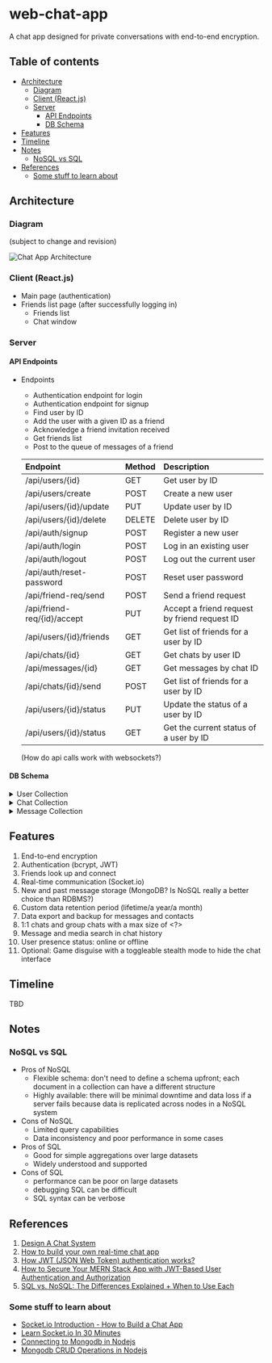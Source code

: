# web-chat-app
A chat app designed for private conversations with end-to-end encryption.

## Table of contents
  - [Architecture](#architecture)
    - [Diagram](#diagram)
    - [Client (React.js)](#client-reactjs)
    - [Server](#server)
      - [API Endpoints](#api-endpoints)
      - [DB Schema](#db-schema)
  - [Features](#features)
  - [Timeline](#timeline)
  - [Notes](#notes)
    - [NoSQL vs SQL](#nosql-vs-sql)
  - [References](#references)
    - [Some stuff to learn about](#some-stuff-to-learn-about)


## Architecture
### Diagram
(subject to change and revision)

![Chat App Architecture](https://github.com/yzhu112/web-chat-app/assets/76628827/fa6c1ad9-f9a2-4741-86f1-51f5303e2675)

### Client (React.js)
* Main page (authentication)
* Friends list page (after successfully logging in)
    - Friends list
    - Chat window

### Server
#### API Endpoints

* Endpoints
  - Authentication endpoint for login
  - Authentication endpoint for signup
  - Find user by ID
  - Add the user with a given ID as a friend
  - Acknowledge a friend invitation received
  - Get friends list
  - Post to the queue of messages of a friend

  | Endpoint                    | Method | Description                                  |
  | :-------------------------- | :----- | :------------------------------------------- |
  | /api/users/{id}             | GET    | Get user by ID                               |
  | /api/users/create           | POST   | Create a new user                            |
  | /api/users/{id}/update      | PUT    | Update user by ID                            |
  | /api/users/{id}/delete      | DELETE | Delete user by ID                            |
  | /api/auth/signup            | POST   | Register a new user                          |
  | /api/auth/login             | POST   | Log in an existing user                      |
  | /api/auth/logout            | POST   | Log out the current user                     |
  | /api/auth/reset-password    | POST   | Reset user password                          |
  | /api/friend-req/send        | POST   | Send a friend request                        |
  | /api/friend-req/{id}/accept | PUT    | Accept a friend request by friend request ID |
  | /api/users/{id}/friends     | GET    | Get list of friends for a user by ID         |
  | /api/chats/{id}             | GET    | Get chats by user ID                         |
  | /api/messages/{id}          | GET    | Get messages by chat ID                      |
  | /api/chats/{id}/send        | POST   | Get list of friends for a user by ID         |
  | /api/users/{id}/status      | PUT    | Update the status of a user by ID            |
  | /api/users/{id}/status      | GET    | Get the current status of a user by ID       |

  (How do api calls work with websockets?)

#### DB Schema
<details>
<summary>User Collection</summary>

| Field              | Type         | Notes                                   |
| :----------------- | :----------- | :-------------------------------------- |
| _id                | ObjectId     | (primary key)                           |
| username           | String       | user's username                         |
| email              | String       | user's email                            |
| password           | String       | user's password stored as a hash        |
| registration_date  | Date/ISODate | user's registration date as a timestamp |

</details>

<details>
<summary>Chat Collection</summary>

| Field              | Type              | Notes                                    |
| :----------------- | :---------------- | :--------------------------------------- |
| _id                | ObjectId          | (primary key)                            |
| chat_name          | String            | name of group chat or null for 1:1 chats |
| created_by_user_id | ObjectId          | an _id from the User collection          |
| created_at         | Date/ISODate      | chat creation timestamp                  |
| members            | Array of ObjectId | array of _id s from the User collection  |

</details>

<details>
<summary>Message Collection</summary>

| Field              | Type         | Notes                                    |
| :----------------- | :----------- | :--------------------------------------- |
| _id                | ObjectId     | (primary key)                            |
| chat_id            | ObjectId     | an _id from the Chat collection          |
| sender_id          | ObjectId     | an _id from the User collection          |
| receiver_id        | ObjectId     | an _id from the User collection          |
| msg_content        | String       | content of the msg (utf-8)               |  
| timestamp          | Date/ISODate | message timestamp                        |

</details>


## Features
1. End-to-end encryption
2. Authentication (bcrypt, JWT)
3. Friends look up and connect
4. Real-time communication (Socket.io)
5. New and past message storage (MongoDB? Is NoSQL really a better choice than RDBMS?)
6. Custom data retention period (lifetime/a year/a month)
7. Data export and backup for messages and contacts
8. 1:1 chats and group chats with a max size of <?>
9. Message and media search in chat history
10. User presence status: online or offline 
11. Optional: Game disguise with a toggleable stealth mode to hide the chat interface

## Timeline
TBD

## Notes
### NoSQL vs SQL
* Pros of NoSQL
    * Flexible schema: don't need to define a schema upfront; each document in a collection can have a different structure
    * Highly available: there will be minimal downtime and data loss if a server fails because data is replicated across nodes in a NoSQL system 
* Cons of NoSQL
    * Limited query capabilities
    * Data inconsistency and poor performance in some cases
* Pros of SQL
    * Good for simple aggregations over large datasets
    * Widely understood and supported
* Cons of SQL
    * performance can be poor on large datasets
    * debugging SQL can be difficult
    * SQL syntax can be verbose

## References
1. [Design A Chat System](https://bytebytego.com/courses/system-design-interview/design-a-chat-system)
2. [How to build your own real-time chat app](https://www.freecodecamp.org/news/building-a-chat-application-with-mean-stack-637254d1136d/)
3. [How JWT (JSON Web Token) authentication works?](https://dev.to/kcdchennai/how-jwt-json-web-token-authentication-works-21e7)
4. [How to Secure Your MERN Stack App with JWT-Based User Authentication and Authorization](https://www.freecodecamp.org/news/how-to-secure-your-mern-stack-application/)
5. [SQL vs. NoSQL: The Differences Explained + When to Use Each](https://www.coursera.org/articles/nosql-vs-sql)

### Some stuff to learn about
* [Socket.io Introduction - How to Build a Chat App](https://www.youtube.com/watch?v=SGQM7PU9hzI)
* [Learn Socket.io In 30 Minutes](https://www.youtube.com/watch?v=ZKEqqIO7n-k)
* [Connecting to Mongodb in Nodejs](https://learn.mongodb.com/learn/course/connecting-to-mongodb-in-nodejs)
* [Mongodb CRUD Operations in Nodejs](https://learn.mongodb.com/learn/course/mongodb-crud-operations-in-nodejs)
